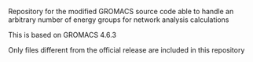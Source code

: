 Repository for the modified GROMACS source code able to handle an arbitrary number of energy groups for network analysis calculations

This is based on GROMACS 4.6.3

Only files different from the official release are included in this repository
